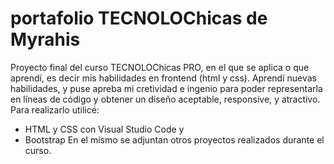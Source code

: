 # portafolio TECNOLOChicas de Myrahis 
Proyecto final del curso TECNOLOChicas PRO, en el que se aplica o que aprendí, es decir mis habilidades en frontend (html y css).
Aprendí nuevas habilidades, y puse apreba mi cretividad e ingenio para poder representarla en líneas de código y obtener un diseño aceptable, responsive, y atractivo.
Para realizarlo utilicé:
- HTML y CSS con Visual Studio Code y
- Bootstrap
En el mismo se adjuntan otros proyectos realizados durante el curso.
